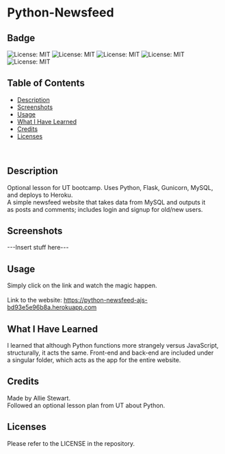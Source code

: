 # Python-Newsfeed

## Badge
![License: MIT](https://img.shields.io/badge/License-MIT-yellow.svg)
![License: MIT](https://img.shields.io/badge/Version-1.0-red.svg)
![License: MIT](https://img.shields.io/badge/Python-green.svg)
![License: MIT](https://img.shields.io/badge/MySQL-blue.svg)
![License: MIT](https://img.shields.io/badge/Heroku-purple.svg)
</br>

## Table of Contents
- [Description](#description)
- [Screenshots](#screenshots)
- [Usage](#usage)
- [What I Have Learned](#what-i-have-learned)
- [Credits](#credits)
- [Licenses](#licenses)
</br>

## Description
Optional lesson for UT bootcamp. Uses Python, Flask, Gunicorn, MySQL, and deploys to Heroku. </br>
A simple newsfeed website that takes data from MySQL and outputs it </br>
as posts and comments; includes login and signup for old/new users. </br>

## Screenshots
---Insert stuff here--- </br>

## Usage
Simply click on the link and watch the magic happen. </br>  
Link to the website: https://python-newsfeed-ajs-bd93e5e96b8a.herokuapp.com </br>

## What I Have Learned
I learned that although Python functions more strangely versus JavaScript, </br>
structurally, it acts the same. Front-end and back-end are included under </br>
a singular folder, which acts as the app for the entire website. </br>

## Credits
Made by Allie Stewart. </br>
Followed an optional lesson plan from UT about Python. </br>

## Licenses
Please refer to the LICENSE in the repository. </br>
